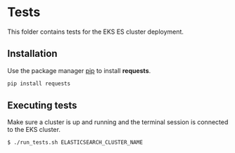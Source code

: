 # Tests

This folder contains tests for the EKS ES cluster deployment.

## Installation

Use the package manager [pip](https://pip.pypa.io/en/stable/) to install **requests**.

```bash
pip install requests
```

## Executing tests

Make sure a cluster is up and running and the terminal session is connected to the EKS cluster.

```bash
$ ./run_tests.sh ELASTICSEARCH_CLUSTER_NAME
```
